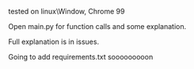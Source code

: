 tested on linux\Window, Chrome 99

Open main.py for function calls and some explanation.

Full explanation is in issues.

Going to add requirements.txt sooooooooon

